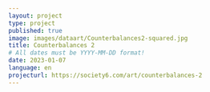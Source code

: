 ```yaml
---
layout: project
type: project
published: true
image: images/dataart/Counterbalances2-squared.jpg
title: Counterbalances 2
# All dates must be YYYY-MM-DD format!
date: 2023-01-07
language: en
projecturl: https://society6.com/art/counterbalances-2
---
```


